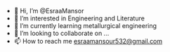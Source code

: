 - 👋 Hi, I’m @EsraaMansor
- 👀 I’m interested in Engineering and Literature
- 🌱 I’m currently learning metallurgical engineering
- 💞️ I’m looking to collaborate on ...
- 📫 How to reach me esraamansour532@gmail.com

<!---
EsraaMansor/EsraaMansor is a ✨ special ✨ repository because its `README.md` (this file) appears on your GitHub profile.
You can click the Preview link to take a look at your changes.
--->
